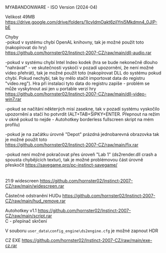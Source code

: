 MYABANDONWARE - ISO Version (2024-04)

Velikost 49MB https://drive.google.com/drive/folders/1IcvIdmOakt6ziIYni5Mkdmn4_0JIP-bE

Chyby
<br/>
-pokud v systému chybí OpenAL knihovny, tak je možné použít toto (nakopírovat do hry)
<br/>
https://github.com/hornster02/Instinct-2007-CZ/raw/main/dll-audio.rar

-pokud v systému chybí Intel Indeo kodek (hra se bude nekonečně dlouho "nahrávat" - ve skutečnosti vyskočí v pozadí upozornění, že není možné video přehrát), tak je možné použít toto (nakopírovat DLL do systému pokud chybí. Pokud nechybí, tak by mělo stačit importovat data do registru "video.reg"). Hra při instalaci tyto data do registru zapíše - problém se může vyskytnout asi jen u portable verzí hry
<br/>
https://github.com/hornster02/Instinct-2007-CZ/raw/main/dll-video-win7.rar

-pokud se načítání některých misí zasekne, tak v pozadí systému vyskočilo upozornění a stačí ho potvrdit (ALT+TAB+ŠIPKY+ENTER. Přepnout na režim v okně pokud to nejde - Autohotkey borderless fullscreen skript na mém profilu)

-pokud je na začátku úrovně "Depot" prázdná jednobarevná obrazovka tak je možné použít toto
<br/>
https://github.com/hornster02/Instinct-2007-CZ/raw/main/fix.rar

-pokud není možné pokračovat přes úroveň "Lab 1" (ds2render.dll crash a spousta chybějících textur), tak je možné problémovou část úrovně přeskočit https://savegame.pro/pc-instinct-savegame/
<br/>
<br/>
<br/>
21:9 widescreen https://github.com/hornster02/Instinct-2007-CZ/raw/main/widescreen.rar

Částečné odstranění HUDu https://github.com/hornster02/Instinct-2007-CZ/raw/main/hud_remove.rar

Autohotkey v1.1 https://github.com/hornster02/Instinct-2007-CZ/raw/main/script.rar
<br/>
C - přepínač skrčení

V souboru ```user_data\config_engine\ds2engine.cfg``` je možné zapnout HDR

CZ EXE https://github.com/hornster02/Instinct-2007-CZ/raw/main/exe-cz.rar
